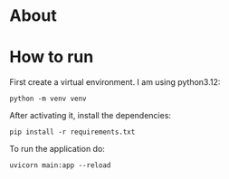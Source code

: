 # About

# How to run
First create a virtual environment. I am using python3.12:
```shell
python -m venv venv
```
After activating it, install the dependencies:
```shell
pip install -r requirements.txt
```

To run the application do:
```shell
uvicorn main:app --reload
```
